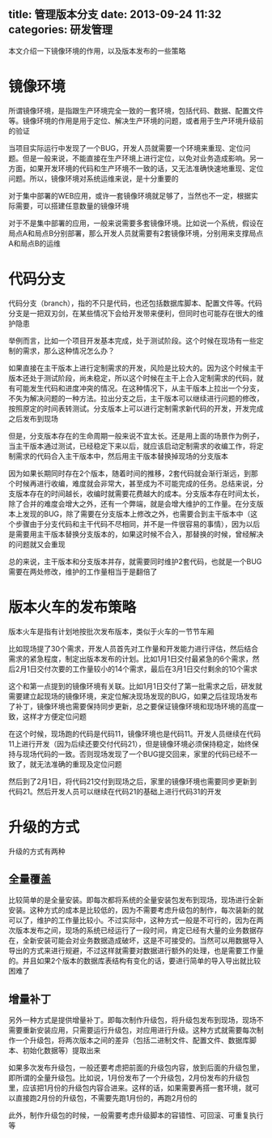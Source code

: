 title: 管理版本分支
date: 2013-09-24 11:32
categories: 研发管理
---
本文介绍一下镜像环境的作用，以及版本发布的一些策略
<!--more-->
 
# 镜像环境 

所谓镜像环境，是指跟生产环境完全一致的一套环境，包括代码、数据、配置文件等。镜像环境的作用是用于定位、解决生产环境的问题，或者用于生产环境升级前的验证 

当项目实际运行中发现了一个BUG，开发人员就需要一个环境来重现、定位问题。但是一般来说，不能直接在生产环境上进行定位，以免对业务造成影响。另一方面，如果开发环境的代码和生产环境不一致的话，又无法准确快速地重现、定位问题。所以，镜像环境对系统运维来说，是十分重要的 

对于集中部署的WEB应用，或许一套镜像环境就足够了，当然也不一定，根据实际需要，可以搭建任意数量的镜像环境 

对于不是集中部署的应用，一般来说需要多套镜像环境。比如说一个系统，假设在局点A和局点B分别部署，那么开发人员就需要有2套镜像环境，分别用来支撑局点A和局点B的运维 

# 代码分支 

代码分支（branch），指的不只是代码，也还包括数据库脚本、配置文件等。代码分支是一把双刃剑，在某些情况下会给开发带来便利，但同时也可能存在很大的维护隐患 

举例而言，比如一个项目开发基本完成，处于测试阶段。这个时候在现场有一些定制的需求，那么这种情况怎么办？ 

如果直接在主干版本上进行定制需求的开发，风险是比较大的。因为这个时候主干版本还处于测试阶段，尚未稳定，所以这个时候在主干上合入定制需求的代码，就有可能发生代码和进度冲突的情况。在这种情况下，从主干版本上拉出一个分支，不失为解决问题的一种方法。拉出分支之后，主干版本可以继续进行问题的修改，按照原定的时间表转测试。分支版本上可以进行定制需求新代码的开发，开发完成之后发布到现场 

但是，分支版本存在的生命周期一般来说不宜太长。还是用上面的场景作为例子，当主干版本通过测试，已经稳定下来以后，就应该启动定制需求的收编工作，将定制需求的代码合入主干版本中，然后用主干版本替换掉现场的分支版本 

因为如果长期同时存在2个版本，随着时间的推移，2套代码就会渐行渐远，到那个时候再进行收编，难度就会非常大，甚至成为不可能完成的任务。总结来说，分支版本存在的时间越长，收编时就需要花费越大的成本。分支版本存在时间太长，除了合并的难度会增大之外，还有一个弊端，就是会增大维护的工作量。在分支版本上发现的BUG，除了需要在分支版本上修改之外，也需要合到主干版本中（这个步骤由于分支代码和主干代码不尽相同，并不是一件很容易的事情），因为以后是需要用主干版本替换分支版本的，如果这时候不合入，那替换的时候，曾经解决的问题就又会重现 

总的来说，主干版本和分支版本并存，就需要同时维护2套代码，也就是一个BUG需要在两处修改，维护的工作量相当于是翻倍了 

# 版本火车的发布策略 

版本火车是指有计划地按批次发布版本，类似于火车的一节节车厢 

比如现场提了30个需求，开发人员首先对工作量和开发能力进行评估，然后结合需求的紧急程度，制定出版本发布的计划。比如1月1日交付最紧急的6个需求，然后2月1日交付次要的工作量较小的14个需求，最后在3月1日交付剩余的10个需求 

这个和第一点提到的镜像环境有关联。比如1月1日交付了第一批需求之后，研发就需要建立起现场的镜像环境，来定位解决现场发现的BUG，如果之后往现场发布了补丁，镜像环境也需要保持同步更新，总之要保证镜像环境和现场环境的高度一致，这样才方便定位问题 

在这个时候，现场跑的代码是代码11，镜像环境也是代码11。开发人员继续在代码11上进行开发（因为后续还要交付代码21），但是镜像环境必须保持稳定，始终保持与现场代码的一致。否则现场发现了一个BUG提交回来，家里的代码已经不一致了，就无法准确的重现及定位问题 

然后到了2月1日，将代码21交付到现场之后，家里的镜像环境也需要同步更新到代码21。然后开发人员可以继续在代码21的基础上进行代码31的开发 

# 升级的方式 

升级的方式有两种 

## 全量覆盖

比较简单的是全量安装。即每次都将系统的全量安装包发布到现场，现场进行全新安装。这种方式的成本是比较低的，因为不需要考虑升级包的制作，每次装新的就可以了，维护的工作量比较小。不过实际中，这种方式一般是不可行的，因为在两次版本发布之间，现场的系统已经运行了一段时间，肯定已经有大量的业务数据存在，全新安装可能会对业务数据造成破坏，这是不可接受的。当然可以用数据导入导出的方式来进行规避，不过这样就需要对数据进行额外的处理，也是需要工作量的。并且如果2个版本的数据库表结构有变化的话，要进行简单的导入导出就比较困难了 

## 增量补丁

另外一种方式是提供增量补丁。即每次制作升级包，将升级包发布到现场，现场不需要重新安装应用，只需要运行升级包，对应用进行升级。这种方式就需要每次制作一个升级包，将两次版本之间的差异（包括二进制文件、配置文件、数据库脚本、初始化数据等）提取出来 

如果多次发布升级包，一般还要考虑把前面的升级包内容，放到后面的升级包里，即所谓的全量升级包。比如说，1月份发布了一个升级包，2月份发布的升级包里，应该把1月份的升级包内容合进来。这样的话，如果需要再搭一套环境，就可以直接跑2月份的升级包，不需要先跑1月份的，再跑2月份的 

此外，制作升级包的时候，一般需要考虑升级脚本的容错性、可回滚、可重复执行等